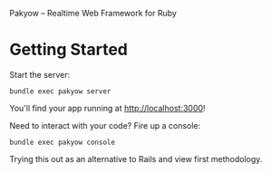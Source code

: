 Pakyow – Realtime Web Framework for Ruby

# Getting Started

Start the server:

  `bundle exec pakyow server`

You'll find your app running at [http://localhost:3000](http://localhost:3000)!

Need to interact with your code? Fire up a console:

  `bundle exec pakyow console`

Trying this out as an alternative to Rails and view first methodology.
